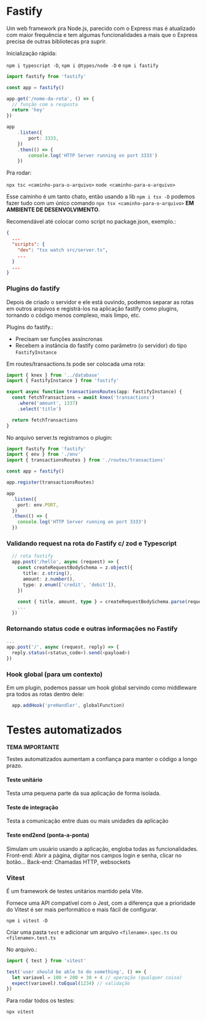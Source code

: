 # Fastify

Um web framework pra Node.js, parecido com o Express mas é atualizado com maior frequência e tem algumas funcionalidades a mais que o Express precisa de outras bibliotecas pra suprir.

Inicialização rápida:

`npm i typescript -D`, `npm i @types/node -D` e `npm i fastify`

```ts
import fastify from 'fastify'

const app = fastify()

app.get('/nome-da-rota', () => {
  // função com a resposta
  return 'hey'
})

app
	.listen({
		port: 3333,
	})
	.then(() => {
		console.log('HTTP Server running on port 3333')
	})
```

Pra rodar:

`npx tsc <caminho-para-o-arquivo>`
`node <caminho-para-o-arquivo>`

Esse caminho é um tanto chato, então usando a lib `npm i tsx -D` podemos fazer tudo com um único comando `npx tsx <caminho-para-o-arquivo>` **EM AMBIENTE DE DESENVOLVIMENTO**.

Recomendável até colocar como script no package.json, exemplo.:

```json
{
  ...
  "scripts": {
    "dev": "tsx watch src/server.ts",
    ...
  }
  ...
}
```

### Plugins do fastify

Depois de criado o servidor e ele está ouvindo, podemos separar as rotas em outros arquivos e registrá-los na aplicação fastify como plugins, tornando o código menos complexo, mais 
limpo, etc.

Plugins do fastify.:
- Precisam ser funções assíncronas
- Recebem a instância do fastify como parâmetro (o servidor) do tipo `FastifyInstance`

Em routes/transactions.ts pode ser colocada uma rota:

```ts
import { knex } from '../database'
import { FastifyInstance } from 'fastify'

export async function transactionsRoutes(app: FastifyInstance) {
  const fetchTransactions = await knex('transactions')
    .where('amount', 1337)
    .select('title')

  return fetchTransactions
}
```

No arquivo server.ts registramos o plugin:

```ts
import fastify from 'fastify'
import { env } from './env'
import { transactionsRoutes } from './routes/transactions'

const app = fastify()

app.register(transactionsRoutes)

app
  .listen({
    port: env.PORT,
  })
  .then(() => {
    console.log('HTTP Server running on port 3333')
  })
```

### Validando request na rota do Fastify c/ zod e Typescript

```ts
  // rota fastify
  app.post('/hello', async (request) => {
    const createRequestBodySchema = z.object({
      title: z.string(),
      amount: z.number(),
      type: z.enum(['credit', 'debit']),
    })

    const { title, amount, type } = createRequestBodySchema.parse(request.body)
    ...
  })
```

### Retornando status code e outras informações no Fastify

```ts
...
app.post('/', async (request, reply) => {
  reply.status(<status_code>).send(<payload>)
})
```

### Hook global (para um contexto)

Em um plugin, podemos passar um hook global servindo como middleware pra todos as rotas dentro dele:

```ts
  app.addHook('preHandler', globalFunction)
```

# Testes automatizados 

**TEMA IMPORTANTE**

Testes automatizados aumentam a confiança para manter o código a longo prazo.

#### Teste unitário
Testa uma pequena parte da sua aplicação de forma isolada.

#### Teste de integração
Testa a comunicação entre duas ou mais unidades da aplicação

#### Teste end2end (ponta-a-ponta)
Simulam um usuário usando a aplicação, engloba todas as funcionalidades.
Front-end: Abrir a página, digitar nos campos login e senha, clicar no botão...
Back-end: Chamadas HTTP, websockets

### Vitest

É um framework de testes unitários mantido pela Vite.

Fornece uma API compatível com o Jest, com a diferença que a prioridade do Vitest é ser mais performático e mais fácil de configurar.

`npm i vitest -D`

Criar uma pasta `test` e adicionar um arquivo `<filename>.spec.ts` ou `<filename>.test.ts`

No arquivo.:

```ts
import { test } from 'vitest'

test('user should be able to do something', () => {
  let variavel = 100 + 200 + 30 + 4 // operação (qualquer coisa)
  expect(variavel).toEqual(1234) // validação
})
```

Para rodar todos os testes:

`npx vitest`